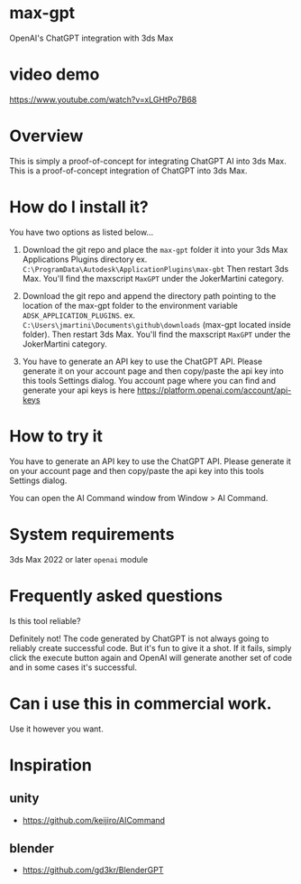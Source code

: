 # max-gpt
OpenAI's ChatGPT integration with 3ds Max

# video demo
https://www.youtube.com/watch?v=xLGHtPo7B68

# Overview
This is simply a proof-of-concept for integrating ChatGPT AI into 3ds Max.
This is a proof-of-concept integration of ChatGPT into 3ds Max. 

# How do I install it?
You have two options as listed below...

1. Download the git repo and place the `max-gpt` folder it into your 3ds Max Applications Plugins directory
ex. `C:\ProgramData\Autodesk\ApplicationPlugins\max-gbt` Then restart 3ds Max. You'll find the maxscript `MaxGPT` under the JokerMartini category.

2. Download the git repo and append the directory path pointing to the location of the max-gpt folder to the environment variable `ADSK_APPLICATION_PLUGINS`.
ex. `C:\Users\jmartini\Documents\github\downloads` (max-gpt located inside folder). Then restart 3ds Max. You'll find the maxscript `MaxGPT` under the JokerMartini category.

3. You have to generate an API key to use the ChatGPT API. Please generate it on your account page and then copy/paste the api key into this tools Settings dialog. You account page where you can find and generate your api keys is here https://platform.openai.com/account/api-keys

# How to try it
You have to generate an API key to use the ChatGPT API. Please generate it on your account page and then copy/paste the api key into this tools Settings dialog.

You can open the AI Command window from Window > AI Command.

# System requirements
3ds Max 2022 or later
`openai` module

# Frequently asked questions
Is this tool reliable?

Definitely not! The code generated by ChatGPT is not always going to reliably create successful code. But it's fun to give it a shot. If it fails, simply click the execute button again and OpenAI will generate another set of code and in some cases it's successful.

# Can i use this in commercial work.
Use it however you want.


# Inspiration

## unity
- https://github.com/keijiro/AICommand

## blender
- https://github.com/gd3kr/BlenderGPT
